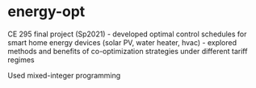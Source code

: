 # energy-opt
CE 295 final project (Sp2021) - developed optimal control schedules for smart home energy devices (solar PV, water heater, hvac) - explored methods and benefits of co-optimization strategies under different tariff regimes

Used mixed-integer programming
